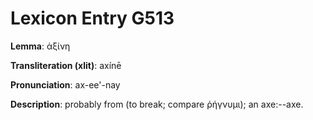 # Lexicon Entry G513

**Lemma**: ἀξίνη

**Transliteration (xlit)**: axínē

**Pronunciation**: ax-ee'-nay

**Description**:
probably from  (to break; compare ῥήγνυμι); an axe:--axe.
